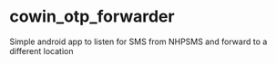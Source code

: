 # cowin_otp_forwarder
Simple android app to listen for SMS from NHPSMS and forward to a different location

